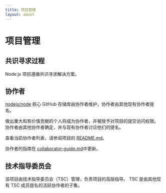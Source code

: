 ```yaml
---
title: 项目管理
layout: about
---
```


# 项目管理

## 共识寻求过程

Node.js 项目遵循共识寻求解决方案。

## 协作者

[nodejs/node][] 核心 GitHub 存储库由协作者维护，协作者由其他现有协作者提名。

做出重大和有价值贡献的个人将成为协作者，并被授予对项目的提交访问权限。 协作者由其他协作者确定，并与现有协作者讨论他们的提名。

查看当前协作者列表，请参阅项目的 [README.md][]。

协作者的指南在 [collaborator-guide.md][collaborator-guide.md]中更新。

## 技术指导委员会

该项目由技术指导委员会（TSC）管理，负责项目的高层指导。 TSC 是由其他现有 TSC 成员提名的活跃协作者的子集。

[consensus seeking]: https://en.wikipedia.org/wiki/Consensus-seeking_decision-making
[readme.md]: https://github.com/nodejs/node/blob/main/README.md#current-project-team-members
[tsc]: https://github.com/nodejs/TSC
[technical steering committee (tsc)]: https://github.com/nodejs/TSC/blob/main/TSC-Charter.md
[collaborator-guide.md]: https://github.com/nodejs/node/blob/main/doc/contributing/collaborator-guide.md
[nodejs/node]: https://github.com/nodejs/node
